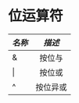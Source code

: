 # 位运算符

|  ***名称***    |  ***描述***    |
|:----|:----:|
|   &     |   按位与      |
|   \|   |   按位或   |
|   ^    |   按位异或  |
